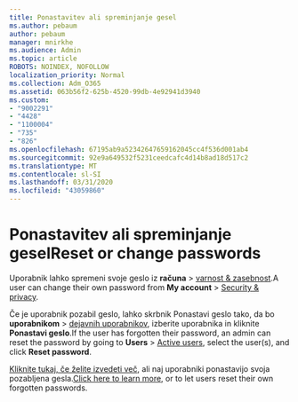 ```yaml
---
title: Ponastavitev ali spreminjanje gesel
ms.author: pebaum
author: pebaum
manager: mnirkhe
ms.audience: Admin
ms.topic: article
ROBOTS: NOINDEX, NOFOLLOW
localization_priority: Normal
ms.collection: Adm_O365
ms.assetid: 063b56f2-625b-4520-99db-4e92941d3940
ms.custom:
- "9002291"
- "4428"
- "1100004"
- "735"
- "826"
ms.openlocfilehash: 67195ab9a52342647659162045cc4f536d001ab4
ms.sourcegitcommit: 92e9a649532f5231ceedcafc4d14b8ad18d517c2
ms.translationtype: MT
ms.contentlocale: sl-SI
ms.lasthandoff: 03/31/2020
ms.locfileid: "43059860"
---
```

# <a name="reset-or-change-passwords"></a><span data-ttu-id="fb2ea-102">Ponastavitev ali spreminjanje gesel</span><span class="sxs-lookup"><span data-stu-id="fb2ea-102">Reset or change passwords</span></span>

<span data-ttu-id="fb2ea-103">Uporabnik lahko spremeni svoje geslo iz **računa** > [varnost & zasebnost](https://portal.office.com/account/#security).</span><span class="sxs-lookup"><span data-stu-id="fb2ea-103">A user can change their own password from **My account** > [Security & privacy](https://portal.office.com/account/#security).</span></span>
  
<span data-ttu-id="fb2ea-104">Če je uporabnik pozabil geslo, lahko skrbnik Ponastavi geslo tako, da bo **uporabnikom** > [dejavnih uporabnikov](https://portal.office.com/adminportal/home#/users), izberite uporabnika in kliknite **Ponastavi geslo**.</span><span class="sxs-lookup"><span data-stu-id="fb2ea-104">If the user has forgotten their password, an admin can reset the password by going to **Users** > [Active users](https://portal.office.com/adminportal/home#/users), select the user(s), and click **Reset password**.</span></span>
  
<span data-ttu-id="fb2ea-105">[Kliknite tukaj, če želite izvedeti več](https://docs.microsoft.com/office365/admin/add-users/reset-passwords), ali naj uporabniki ponastavijo svoja pozabljena gesla.</span><span class="sxs-lookup"><span data-stu-id="fb2ea-105">[Click here to learn more](https://docs.microsoft.com/office365/admin/add-users/reset-passwords), or to let users reset their own forgotten passwords.</span></span>
